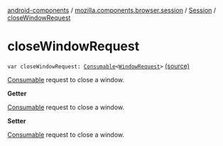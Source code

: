 [android-components](../../index.md) / [mozilla.components.browser.session](../index.md) / [Session](index.md) / [closeWindowRequest](./close-window-request.md)

# closeWindowRequest

`var closeWindowRequest: `[`Consumable`](../../mozilla.components.support.base.observer/-consumable/index.md)`<`[`WindowRequest`](../../mozilla.components.concept.engine.window/-window-request/index.md)`>` [(source)](https://github.com/mozilla-mobile/android-components/blob/master/components/browser/session/src/main/java/mozilla/components/browser/session/Session.kt#L375)

[Consumable](../../mozilla.components.support.base.observer/-consumable/index.md) request to close a window.

**Getter**

[Consumable](../../mozilla.components.support.base.observer/-consumable/index.md) request to close a window.

**Setter**

[Consumable](../../mozilla.components.support.base.observer/-consumable/index.md) request to close a window.

